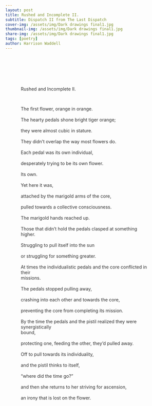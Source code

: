 ```yaml
---
layout: post
title: Rushed and Incomplete II.  
subtitle: Dispatch II from The Last Dispatch
cover-img: /assets/img/Dark drawings final1.jpg
thumbnail-img: /assets/img/Dark drawings final1.jpg
share-img: /assets/img/Dark drawings final1.jpg
tags: [poetry]
author: Harrison Waddell
---
```


<div style="
  background-image: url('{{ '/assets/img/Small images ddc.jpg' | relative_url }}');
  background-size: cover;
  background-position: center;
  padding: 3rem;
  color: #2f2f2f;
  white-space: pre-wrap;
">

Rushed and Incomplete II.  

The first flower, orange in orange.  
The hearty pedals shone bright tiger orange;  
they were almost cubic in stature.  
They didn’t overlap the way most flowers do.  
Each pedal was its own individual,  
desperately trying to be its own flower.  
Its own.  
Yet here it was,  
attached by the marigold arms of the core,  
pulled towards a collective consciousness.  
The marigold hands reached up.  
Those that didn’t hold the pedals clasped at something higher.  
Struggling to pull itself into the sun  
or struggling for something greater.  
At times the individualistic pedals and the core conflicted in their missions.  
The pedals stopped pulling away,  
crashing into each other and towards the core,  
preventing the core from completing its mission.  
By the time the pedals and the pistil realized they were synergistically bound,  
protecting one, feeding the other, they’d pulled away.  
Off to pull towards its individuality,  
and the pistil thinks to itself,  
“where did the time go?”  
and then she returns to her striving for ascension,  
an irony that is lost on the flower.  

</div>
